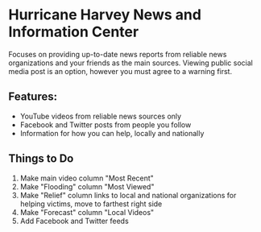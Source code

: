 # Hurricane Harvey News and Information Center

Focuses on providing up-to-date news reports from reliable news organizations and your friends as the main sources. Viewing public social media post is an option, however you must agree to a warning first.

## Features:

* YouTube videos from reliable news sources only
* Facebook and Twitter posts from people you follow
* Information for how you can help, locally and nationally

Things to Do
------------

1. Make main video column "Most Recent"
2. Make "Flooding" column "Most Viewed"
3. Make "Relief" column links to local and national organizations for helping victims, move to farthest right side
4. Make "Forecast" column "Local Videos"
5. Add Facebook and Twitter feeds
